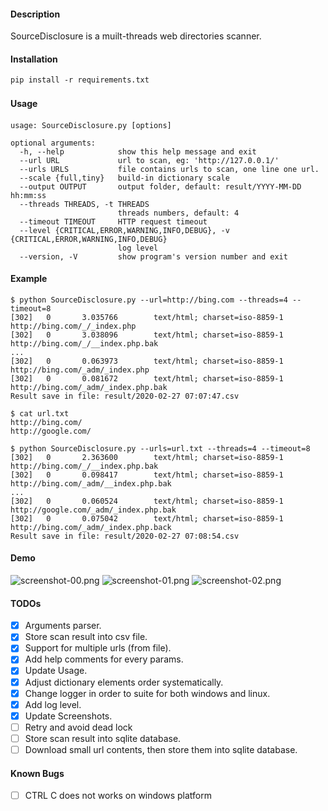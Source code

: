 #### Description
SourceDisclosure is a muilt-threads web directories scanner.

#### Installation
```
pip install -r requirements.txt
```

#### Usage　
```
usage: SourceDisclosure.py [options]

optional arguments:
  -h, --help            show this help message and exit
  --url URL             url to scan, eg: 'http://127.0.0.1/'
  --urls URLS           file contains urls to scan, one line one url.
  --scale {full,tiny}   build-in dictionary scale
  --output OUTPUT       output folder, default: result/YYYY-MM-DD hh:mm:ss
  --threads THREADS, -t THREADS
                        threads numbers, default: 4
  --timeout TIMEOUT     HTTP request timeout
  --level {CRITICAL,ERROR,WARNING,INFO,DEBUG}, -v {CRITICAL,ERROR,WARNING,INFO,DEBUG}
                        log level
  --version, -V         show program's version number and exit
```

#### Example
```
$ python SourceDisclosure.py --url=http://bing.com --threads=4 --timeout=8
[302]   0       3.035766        text/html; charset=iso-8859-1   http://bing.com/_/_index.php
[302]   0       3.038096        text/html; charset=iso-8859-1   http://bing.com/_/__index.php.bak
...
[302]   0       0.063973        text/html; charset=iso-8859-1   http://bing.com/_adm/_index.php
[302]   0       0.081672        text/html; charset=iso-8859-1   http://bing.com/_adm/_index.php.bak
Result save in file: result/2020-02-27 07:07:47.csv
```

```
$ cat url.txt                 
http://bing.com/
http://google.com/

$ python SourceDisclosure.py --urls=url.txt --threads=4 --timeout=8
[302]   0       2.363600        text/html; charset=iso-8859-1   http://bing.com/_/__index.php.bak
[302]   0       0.098417        text/html; charset=iso-8859-1   http://bing.com/_adm/__index.php.bak
...
[302]   0       0.060524        text/html; charset=iso-8859-1   http://google.com/_adm/_index.php.bak
[302]   0       0.075042        text/html; charset=iso-8859-1   http://bing.com/_adm/_index.php.back
Result save in file: result/2020-02-27 07:08:54.csv
```

#### Demo
![screenshot-00.png](https://raw.githubusercontent.com/ThreatCode/SourceDisclosure/master/image/screenshot-00.png)
![screenshot-01.png](https://raw.githubusercontent.com/ThreatCode/SourceDisclosure/master/image/screenshot-01.png)
![screenshot-02.png](https://raw.githubusercontent.com/ThreatCode/SourceDisclosure/master/image/screenshot-02.png)

#### TODOs
- [x] Arguments parser.
- [x] Store scan result into csv file.
- [x] Support for multiple urls (from file).
- [x] Add help comments for every params.
- [x] Update Usage.
- [x] Adjust dictionary elements order systematically.
- [x] Change logger in order to suite for both windows and linux.
- [x] Add log level.
- [x] Update Screenshots.
- [ ] Retry and avoid dead lock
- [ ] Store scan result into sqlite database.
- [ ] Download small url contents, then store them into sqlite database.

#### Known Bugs
- [ ] CTRL C does not works on windows platform
